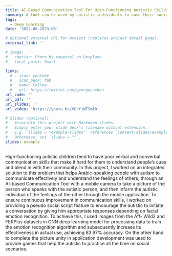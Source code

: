 ```yaml
---
title: AI-Based Communication Tool for High-Functioning Autistic Children
summary: A tool can be used by autistic individuals to ease their social communication, through which deep learning and game development are used. 
tags:
  - Deep Learning
date: '2022-08-2023-06'

# Optional external URL for project (replaces project detail page).
external_link: ''

# image:
#   caption: Photo by rawpixel on Unsplash
#   focal_point: Smart

links:
  # - icon: youtube
  #   icon_pack: fab
  #   name: Follow
  #   url: https://twitter.com/georgecushen
url_code: ''
url_pdf: ''
url_slides: ''
url_video: 'https://youtu.be/VGcfjWTSmI0'

# Slides (optional).
#   Associate this project with Markdown slides.
#   Simply enter your slide deck's filename without extension.
#   E.g. `slides = "example-slides"` references `content/slides/example-slides.md`.
#   Otherwise, set `slides = ""`.
slides: example
---
```


High-functioning autistic children tend to have poor verbal and nonverbal communication skills that make it hard for them to understand people’s cues and blend in with their community. In this project, I worked on an integrated solution to this problem that helps Arabic-speaking people with autism to communicate effectively and understand the feelings of others, through an AI-based Communication Tool with a mobile camera to take a picture of the person who speaks with the autistic person, and then inform the autistic individual of the feelings of the other through the mobile application. To ensure continuous improvement in communication skills, I worked on providing a pseudo social script feature to encourage the autistic to initiate a conversation by giving him appropriate responses depending on facial emotion recognition. To achieve this, I used images from the Aff- Wild2 and FERPlus datasets in CNN deep learning model for processing data to train the emotion recognition algorithm and subsequently increase its effectiveness in actual use, achieving 83.97% accuracy. On the other hand to complete the picture unity in application development was uesd to provide games that help the autistic to practice all the time on social scenarios.